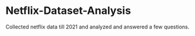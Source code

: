 # Netflix-Dataset-Analysis
Collected netflix data till 2021 and analyzed and answered a few questions.
